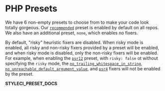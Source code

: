 # PHP Presets

We have 6 non-empty presets to choose from to make your code look totally gorgeous. Our [`recommended`](#recommended) preset is enabled by default on all repos. We also have an additional preset, `none`, which enables no fixers.

By default, "risky" heuristic fixers are disabled. When risky mode is enabled, all risky and non-risky fixers provided by a preset will be enabled, and when risky mode is disabled, only the non-risky fixers will be enabled. For example, when enabling the [`psr12`](#psr12) preset, with `risky: false` ot without specifying the `risky` mode, the [`no_trailing_whitespace_in_string`](/fixers#no_trailing_whitespace_in_string), [`no_unreachable_default_argument_value`](/fixers#no_unreachable_default_argument_value), and [`psr4`](/fixers#psr4) fixers will not be enabled by the preset.

__STYLECI_PRESET_DOCS__
